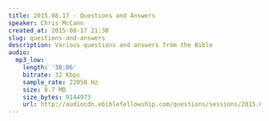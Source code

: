 ```yaml
---
title: 2015.08.17 - Questions and Answers
speaker: Chris McCann
created_at: 2015-08-17 21:30
slug: questions-and-answers
description: Various questions and answers from the Bible
audio:
  mp3_low:
    length: '38:06'
    bitrate: 32 Kbps
    sample_rate: 22050 Hz
    size: 8.7 MB
    size_bytes: 9144973
    url: http://audiocdn.ebiblefellowship.com/questions/sessions/2015.08.17_McCann_-_Questions_and_Answers.mp3
---
```

